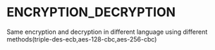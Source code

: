 # ENCRYPTION_DECRYPTION
Same encryption and decryption in different language using different methods(triple-des-ecb,aes-128-cbc,aes-256-cbc)

